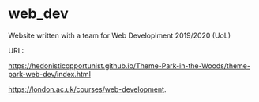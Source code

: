 # web_dev
Website written with a team for Web Developlment 2019/2020 (UoL)

URL: 

https://hedonisticopportunist.github.io/Theme-Park-in-the-Woods/theme-park-web-dev/index.html

https://london.ac.uk/courses/web-development.
